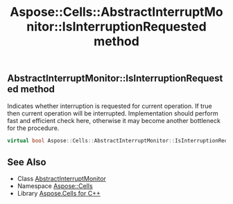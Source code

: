 ﻿---
title: Aspose::Cells::AbstractInterruptMonitor::IsInterruptionRequested method
linktitle: IsInterruptionRequested
second_title: Aspose.Cells for C++ API Reference
description: 'Aspose::Cells::AbstractInterruptMonitor::IsInterruptionRequested method. Indicates whether interruption is requested for current operation. If true then current operation will be interrupted. Implementation should perform fast and efficient check here, otherwise it may become another bottleneck for the procedure in C++.'
type: docs
weight: 100
url: /cpp/aspose.cells/abstractinterruptmonitor/isinterruptionrequested/
---
## AbstractInterruptMonitor::IsInterruptionRequested method


Indicates whether interruption is requested for current operation. If true then current operation will be interrupted. Implementation should perform fast and efficient check here, otherwise it may become another bottleneck for the procedure.

```cpp
virtual bool Aspose::Cells::AbstractInterruptMonitor::IsInterruptionRequested()=0
```

## See Also

* Class [AbstractInterruptMonitor](../)
* Namespace [Aspose::Cells](../../)
* Library [Aspose.Cells for C++](../../../)
